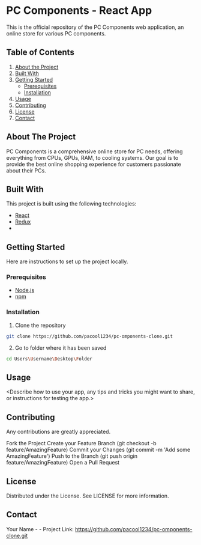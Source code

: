 # PC Components - React App 

This is the official repository of the PC Components web application, an online store for various PC components.

## Table of Contents
1. [About the Project](#about-the-project)
2. [Built With](#built-with)
3. [Getting Started](#getting-started)
   * [Prerequisites](#prerequisites)
   * [Installation](#installation)
4. [Usage](#usage)
5. [Contributing](#contributing)
6. [License](#license)
7. [Contact](#contact)

## About The Project
PC Components is a comprehensive online store for PC needs, offering everything from CPUs, GPUs, RAM, to cooling systems. Our goal is to provide the best online shopping experience for customers passionate about their PCs.

## Built With
This project is built using the following technologies:
- [React](https://reactjs.org/)
- [Redux](https://redux.js.org/)
- <Additional technologies>

## Getting Started
Here are instructions to set up the project locally.

### Prerequisites
- [Node.js](https://nodejs.org/)
- [npm](https://www.npmjs.com/)

### Installation
1. Clone the repository
```bash
git clone https://github.com/pacool1234/pc-omponents-clone.git
```
2. Go to folder where it has been saved
```bash
cd Users\Username\Desktop\Folder
```

## Usage
<Describe how to use your app, any tips and tricks you might want to share, or instructions for testing the app.>

## Contributing
Any contributions are greatly appreciated.

Fork the Project
Create your Feature Branch (git checkout -b feature/AmazingFeature)
Commit your Changes (git commit -m 'Add some AmazingFeature')
Push to the Branch (git push origin feature/AmazingFeature)
Open a Pull Request


## License
Distributed under the <Your License> License. See LICENSE for more information.

## Contact
Your Name - <your email> - <your twitter_handle>
Project Link: https://github.com/pacool1234/pc-omponents-clone.git